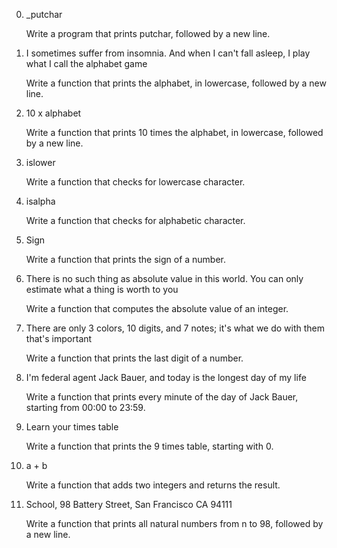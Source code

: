 0. _putchar

    Write a program that prints putchar, followed by a new line.

1. I sometimes suffer from insomnia. And when I can't fall asleep, I play what I call the alphabet game

    Write a function that prints the alphabet, in lowercase, followed by a new line.

2. 10 x alphabet

    Write a function that prints 10 times the alphabet, in lowercase, followed by a new line.

3. islower

    Write a function that checks for lowercase character.

4. isalpha

    Write a function that checks for alphabetic character.

5. Sign

    Write a function that prints the sign of a number.

6. There is no such thing as absolute value in this world. You can only estimate what a thing is worth to you

    Write a function that computes the absolute value of an integer.

7. There are only 3 colors, 10 digits, and 7 notes; it's what we do with them that's important

    Write a function that prints the last digit of a number.

8. I'm federal agent Jack Bauer, and today is the longest day of my life

    Write a function that prints every minute of the day of Jack Bauer, starting from 00:00 to 23:59.

9. Learn your times table

    Write a function that prints the 9 times table, starting with 0.

10. a + b

    Write a function that adds two integers and returns the result.

11. School, 98 Battery Street, San Francisco CA 94111

    Write a function that prints all natural numbers from n to 98, followed by a new line.

